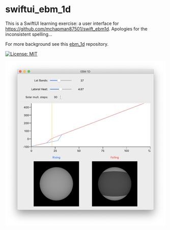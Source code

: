 # swiftui_ebm_1d
This is a SwiftUI learning exercise: a user interface for https://github.com/mchapman87501/swift_ebm1d.  Apologies for the inconsistent spelling...

For more background see this [ebm_1d](https://github.com/mchapman87501/ebm_1d) repository.

[![License: MIT](https://img.shields.io/badge/License-MIT-yellow.svg)](https://opensource.org/licenses/MIT)

![screenshot](/docs/images/screenshot.png)
